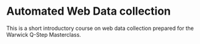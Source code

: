# Automated Web Data collection

This is a short introductory course on web data collection prepared for the Warwick Q-Step Masterclass.